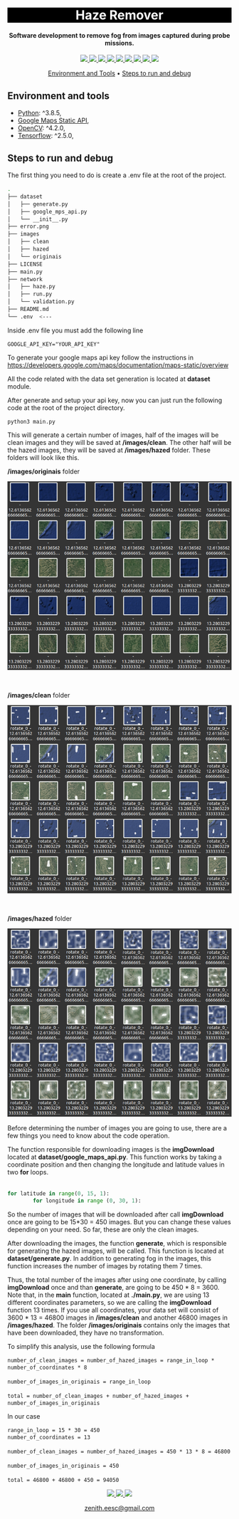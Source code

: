 <h1 align="center" style="color:white; background-color:black">Haze Remover</h1>
<h4 align="center">Software development to remove fog from images captured during probe missions.</h4>

<p align="center">
	<a href="http://zenith.eesc.usp.br/">
    <img src="https://img.shields.io/badge/Zenith-Embarcados-black?style=for-the-badge"/>
    </a>
    <a href="https://eesc.usp.br/">
    <img src="https://img.shields.io/badge/Linked%20to-EESC--USP-black?style=for-the-badge"/>
    </a>
    <a href="https://github.com/zenitheesc/Visao/blob/main/LICENSE">
    <img src="https://img.shields.io/github/license/zenitheesc/Visao?style=for-the-badge"/>
    </a>
    <a href="https://github.com/zenitheesc/Visao/issues">
    <img src="https://img.shields.io/github/issues/zenitheesc/Visao?style=for-the-badge"/>
    </a>
    <a href="https://github.com/zenitheesc/Visao/commits/main">
    <img src="https://img.shields.io/github/commit-activity/m/zenitheesc/Visao?style=for-the-badge">
    </a>
    <a href="https://github.com/zenitheesc/Visao/graphs/contributors">
    <img src="https://img.shields.io/github/contributors/zenitheesc/Visao?style=for-the-badge"/>
    </a>
    <a href="https://github.com/zenitheesc/Visao/commits/main">
    <img src="https://img.shields.io/github/last-commit/zenitheesc/Visao?style=for-the-badge"/>
    </a>
    <a href="https://github.com/zenitheesc/Visao/issues">
    <img src="https://img.shields.io/github/issues-raw/zenitheesc/Visao?style=for-the-badge" />
    </a>
    <a href="https://github.com/zenitheesc/Visao/pulls">
    <img src = "https://img.shields.io/github/issues-pr-raw/zenitheesc/Visao?style=for-the-badge">
    </a>
</p>

<p align="center">
    <a href="#environment-and-tools">Environment and Tools</a> •
    <a href="#steps-to-run-and-debug">Steps to run and debug</a>
    <!--<a href="#how-to-contribute">How to contribute?</a> •-->
</p>

## Environment and tools
- [Python](https://www.python.org/): ^3.8.5,
- [Google Maps Static API](https://developers.google.com/maps/documentation/maps-static/overview),
- [OpenCV](https://opencv.org/): ^4.2.0,
- [Tensorflow](https://www.tensorflow.org/): ^2.5.0,
## Steps to run and debug

 
The first thing you need to do is create a .env file at the root of the project. 

```bash
.
├── dataset
│   ├── generate.py
│   ├── google_mps_api.py
│   └── __init__.py
├── error.png
├── images
│   ├── clean
│   ├── hazed
│   └── originais
├── LICENSE
├── main.py
├── network
│   ├── haze.py
│   ├── run.py
│   └── validation.py
├── README.md
└── .env  <---

```
Inside .env file you must add the following line

```
GOOGLE_API_KEY="YOUR_API_KEY"
```
To generate your google maps api key follow the instructions in https://developers.google.com/maps/documentation/maps-static/overview

All the code related with the data set generation is located at **dataset** module.

After generate and setup your api key, now you can just run the following code at the root of the project directory.

```
python3 main.py
```
This will generate a certain number of images, half of the images will be clean images and they will be saved at **/images/clean**. The other half will be the hazed images, they will be saved at **/images/hazed** folder. These folders will look like this.


**/images/originais** folder
<p align="center">
    <img src="https://raw.githubusercontent.com/zenitheesc/haze-remover/assets/originais_readme.png"/>
</p>
<br>

**/images/clean** folder
<p align="center">
    <img src="https://raw.githubusercontent.com/zenitheesc/haze-remover/assets/clean_readme.png"/>
</p>
<br>

**/images/hazed** folder
<p align="center">
    <img src="https://raw.githubusercontent.com/zenitheesc/haze-remover/assets/hazed_readme.png"/>
</p>

Before determining the number of images you are going to use, there are a few things you need to know about the code operation.

The function responsible for downloading images is the **imgDownload** located at **dataset/google_maps_api.py**. This function works by taking a coordinate position and then changing the longitude and latitude values ​​in two **for** loops.

```python

for latitude in range(0, 15, 1):
		for longitude in range (0, 30, 1):

```
So the number of images that will be downloaded after call **imgDownload** once are going to be 15*30 = 450 images. But you can change these values depending on your need. So far, these are only the clean images.

After downloading the images, the function **generate**, which is responsible for generating the hazed images, will be called. This function is located at **dataset/generate.py**. In addition to generating fog in the images, this function increases the number of images by rotating them 7 times.

Thus, the total number of the images after using one coordinate, by calling **imgDownload** once and than **generate**, are going to be 450 * 8 = 3600. Note that, in the **main** function, located at **./main.py**, we are using 13 different coordinates parameters, so we are calling the **imgDownload** function 13 times. If you use all coordinates, your data set will consist of 3600 * 13 = 46800 images in **/images/clean** and another 46800 images in **/images/hazed**. The folder **/images/originais** contains only the images that have been downloaded, they have no transformation.

To simplify this analysis, use the following formula

```
number_of_clean_images = number_of_hazed_images = range_in_loop * number_of_coordinates * 8

number_of_images_in_originais = range_in_loop

total = number_of_clean_images + number_of_hazed_images + number_of_images_in_originais
```
In our case
```
range_in_loop = 15 * 30 = 450
number_of_coordinates = 13

number_of_clean_images = number_of_hazed_images = 450 * 13 * 8 = 46800

number_of_images_in_originais = 450

total = 46800 + 46800 + 450 = 94050
```


<!--- ## How to contribute

`(optional, depends on the project) list of simple rules to help people work on the project.`

`Examples: How to format a pull request\n How to format an issue` --->


<p align="center">
    <a href="http://zenith.eesc.usp.br">
    <img src="https://img.shields.io/badge/Check%20out-Zenith's Oficial Website-black?style=for-the-badge" />
    </a> 
    <a href="https://www.facebook.com/zenitheesc">
    <img src="https://img.shields.io/badge/Like%20us%20on-facebook-blue?style=for-the-badge"/>
    </a> 
    <a href="https://www.instagram.com/zenith_eesc/">
    <img src="https://img.shields.io/badge/Follow%20us%20on-Instagram-red?style=for-the-badge"/>
    </a>

</p>
<p align = "center">
<a href="zenith.eesc@gmail.com">zenith.eesc@gmail.com</a>
</p>
